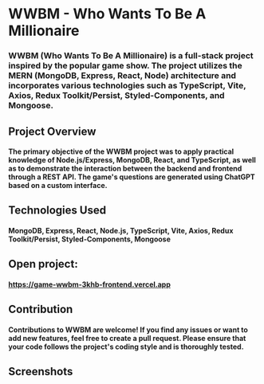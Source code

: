 # WWBM - Who Wants To Be A Millionaire

### WWBM (Who Wants To Be A Millionaire) is a full-stack project inspired by the popular game show. The project utilizes the MERN (MongoDB, Express, React, Node) architecture and incorporates various technologies such as TypeScript, Vite, Axios, Redux Toolkit/Persist, Styled-Components, and Mongoose.

## Project Overview
#### The primary objective of the WWBM project was to apply practical knowledge of Node.js/Express, MongoDB, React, and TypeScript, as well as to demonstrate the interaction between the backend and frontend through a REST API. The game's questions are generated using ChatGPT based on a custom interface.

## Technologies Used
#### MongoDB, Express, React, Node.js, TypeScript, Vite, Axios, Redux Toolkit/Persist, Styled-Components, Mongoose

## Open project: 
#### https://game-wwbm-3khb-frontend.vercel.app

## Contribution
#### Contributions to WWBM are welcome! If you find any issues or want to add new features, feel free to create a pull request. Please ensure that your code follows the project's coding style and is thoroughly tested.

## Screenshots



